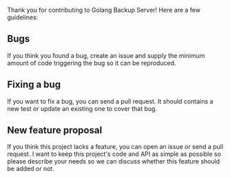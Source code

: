 Thank you for contributing to Golang Backup Server! Here are a few guidelines:  

## Bugs

If you think you found a bug, create an issue and supply the minimum amount
of code triggering the bug so it can be reproduced.


## Fixing a bug

If you want to fix a bug, you can send a pull request. It should contains a
new test or update an existing one to cover that bug.


## New feature proposal

If you think this project lacks a feature, you can open an issue or send a pull
request. I want to keep this project's code and API as simple as possible so please
describe your needs so we can discuss whether this feature should be added or not.